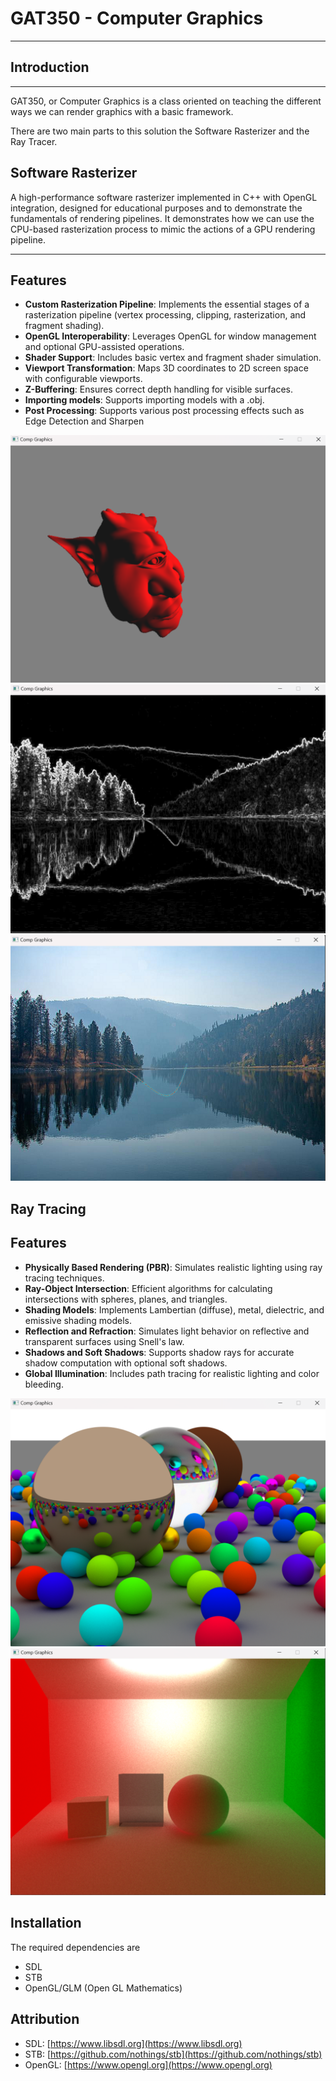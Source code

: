 # GAT350 - Computer Graphics
---

## Introduction
---

GAT350, or Computer Graphics is a class oriented on teaching the different ways we can render graphics with a basic framework.

There are two main parts to this solution the Software Rasterizer and the Ray Tracer.



## Software Rasterizer

A high-performance software rasterizer implemented in C++ with OpenGL integration, designed for educational purposes and to demonstrate the fundamentals of rendering pipelines.
It demonstrates how we can use the CPU-based rasterization process to mimic the actions of a GPU rendering pipeline.

---

## Features

- **Custom Rasterization Pipeline**: Implements the essential stages of a rasterization pipeline (vertex processing, clipping, rasterization, and fragment shading).
- **OpenGL Interoperability**: Leverages OpenGL for window management and optional GPU-assisted operations.
- **Shader Support**: Includes basic vertex and fragment shader simulation.
- **Viewport Transformation**: Maps 3D coordinates to 2D screen space with configurable viewports.
- **Z-Buffering**: Ensures correct depth handling for visible surfaces.
- **Importing models**: Supports importing models with a .obj.
- **Post Processing**: Supports various post processing effects such as Edge Detection and Sharpen


![alt text](https://github.com/crazyman222214/GAT350-----Computer-Graphics/blob/master/Build/SoftRastLighting.png)
![alt text](https://github.com/crazyman222214/GAT350-----Computer-Graphics/blob/master/Build/Edge.png)
![alt text](https://github.com/crazyman222214/GAT350-----Computer-Graphics/blob/master/Build/Sharpen.png)



## Ray Tracing

## Features

- **Physically Based Rendering (PBR)**: Simulates realistic lighting using ray tracing techniques.
- **Ray-Object Intersection**: Efficient algorithms for calculating intersections with spheres, planes, and triangles.
- **Shading Models**: Implements Lambertian (diffuse), metal, dielectric, and emissive shading models.
- **Reflection and Refraction**: Simulates light behavior on reflective and transparent surfaces using Snell's law.
- **Shadows and Soft Shadows**: Supports shadow rays for accurate shadow computation with optional soft shadows.
- **Global Illumination**: Includes path tracing for realistic lighting and color bleeding.

![alt text](https://github.com/crazyman222214/GAT350-----Computer-Graphics/blob/master/Build/coolballs.png)
![alt text](https://github.com/crazyman222214/GAT350-----Computer-Graphics/blob/master/Build/CornellBox.png)

  
## Installation

The required dependencies are 
- SDL
- STB
- OpenGL/GLM (Open GL Mathematics)


## Attribution

- SDL: [https://www.libsdl.org](https://www.libsdl.org)
- STB: [https://github.com/nothings/stb](https://github.com/nothings/stb)
- OpenGL: [https://www.opengl.org](https://www.opengl.org)


  

